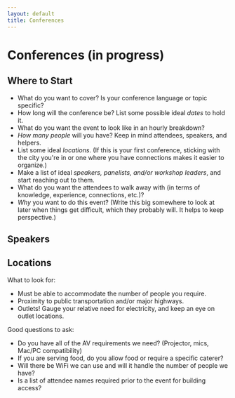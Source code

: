 ```yaml
---
layout: default
title: Conferences
---
```


# Conferences (in progress)

## Where to Start

- What do you want to cover? Is your conference language or topic specific?
- How long will the conference be? List some possible ideal *dates* to hold it.
- What do you want the event to look like in an hourly breakdown?
- *How many people* will you have? Keep in mind attendees, speakers, and helpers.
- List some ideal *locations*. (If this is your first conference, sticking with
  the city you're in or one where you have connections makes it easier to
  organize.)
- Make a list of ideal *speakers, panelists, and/or workshop leaders*, and start
  reaching out to them.
- What do you want the attendees to walk away with (in terms of knowledge,
  experience, connections, etc.)?
- *Why* you want to do this event? (Write this big somewhere to look at later
  when things get difficult, which they probably will. It helps to keep
  perspective.)

## Speakers

## Locations

What to look for:

- Must be able to accommodate the number of people you require.
- Proximity to public transportation and/or major highways.
- Outlets! Gauge your relative need for electricity, and keep an eye on outlet
  locations.

Good questions to ask:

- Do you have all of the AV requirements we need? (Projector, mics, Mac/PC
  compatibility)
- If you are serving food, do you allow food or require a specific caterer?
- Will there be WiFi we can use and will it handle the number of people we have?
- Is a list of attendee names required prior to the event for building access?
